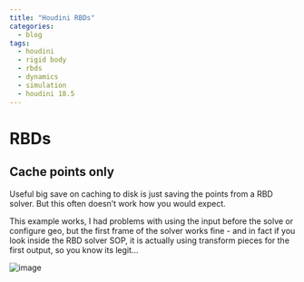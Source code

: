 ```yaml
---
title: "Houdini RBDs"
categories:
  - blog
tags:
  - houdini
  - rigid body
  - rbds
  - dynamics
  - simulation
  - houdini 18.5
---
```


# RBDs

## Cache points only
Useful big save on caching to disk is just saving the points from a RBD solver. But this often doesn’t work how you would expect.

This example works, I had problems with using the input before the solve or configure geo, but the first frame of the solver works fine - and in fact if you look inside the RBD solver SOP, it is actually using transform pieces for the first output, so you know its legit…

![image](https://user-images.githubusercontent.com/12150445/151206026-bcc30c78-640c-4b02-a3a6-fc7e71f1c91d.png)


